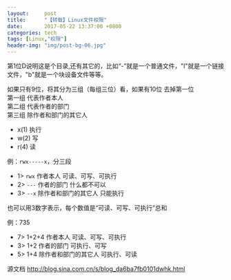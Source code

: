 ```yaml
---
layout:     post
title:      "【转载】Linux文件权限"
date:       2017-05-22 13:37:00 +0800
categories: tech
tags: [Linux,"权限"]
header-img: "img/post-bg-06.jpg"
---
```


第1位D说明这是个目录,还有其它的，比如“-”就是一个普通文件，"l"就是一个链接文件，"b"就是一个块设备文件等等。
 
如果只有9位，将其分为三组（每组三位）看，如果有10位 去掉第一位<br>
第一组 代表作者本人<br>
第二组 代表作者的部门<br>
第三组 除作者和部门的其它人<br>

- x(1) 执行
- w(2) 写
- r(4) 读
 
例：`rwx-----x`，分三段
-  1> `rwx` 作者本人 可读、可写、可执行
-  2> `---` 作者的部门 什么都不可以
-  3> `--x` 除作者和部门的其它人 只能执行
 
也可以用3数字表示，每个数值是“可读、可写、可执行”总和

例：735
-  7> 1+2+4  作者本人 可读、可写、可执行
-  3> 1+2    作者的部门 可执行、可写
-  5> 1+4    除作者和部门的其它人 可执行、可读

源文档 <http://blog.sina.com.cn/s/blog_da6ba7fb0101dwhk.html>
